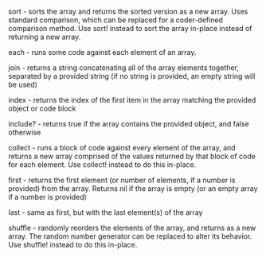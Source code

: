 sort - sorts the array and returns the sorted version as a new array. Uses standard comparison, which can be replaced for a coder-defined comparison method. Use sort! instead to sort the array in-place instead of returning a new array.

each - runs some code against each element of an array.

join - returns a string concatenating all of the array elements together, separated by a provided string (if no string is provided, an empty string will be used)

index - returns the index of the first item in the array matching the provided object or code block

include? - returns true if the array contains the provided object, and false otherwise

collect - runs a block of code against every element of the array, and returns a new array comprised of the values returned by that block of code for each element. Use collect! instead to do this in-place.

first - returns the first element (or number of elements, if a number is provided) from the array. Returns nil if the array is empty (or an empty array if a number is provided)

last - same as first, but with the last element(s) of the array

shuffle - randomly reorders the elements of the array, and returns as a new array. The random number generator can be replaced to alter its behavior. Use shuffle! instead to do this in-place.
